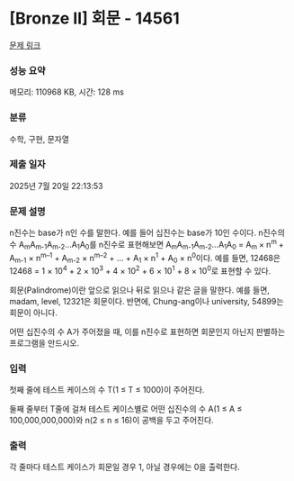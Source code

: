 # [Bronze II] 회문 - 14561 

[문제 링크](https://www.acmicpc.net/problem/14561) 

### 성능 요약

메모리: 110968 KB, 시간: 128 ms

### 분류

수학, 구현, 문자열

### 제출 일자

2025년 7월 20일 22:13:53

### 문제 설명

<p>n진수는 base가 n인 수를 말한다. 예를 들어 십진수는 base가 10인 수이다. n진수의 수 A<sub>m</sub>A<sub>m-1</sub>A<sub>m-2</sub>…A<sub>1</sub>A<sub>0</sub>를 n진수로 표현해보면 A<sub>m</sub>A<sub>m-1</sub>A<sub>m-2</sub>…A<sub>1</sub>A<sub>0</sub> = A<sub>m </sub>× n<sup>m </sup>+ A<sub>m-1</sub> × n<sup>m–1</sup> + A<sub>m-2</sub> × n<sup>m–2</sup> + … + A<sub>1</sub> × n<sup>1</sup> + A<sub>0</sub> × n<sup>0</sup>이다. 예를 들면, 12468은 12468 = 1 × 10<sup>4</sup> + 2 × 10<sup>3</sup> + 4 × 10<sup>2</sup> + 6 × 10<sup>1</sup> + 8 × 10<sup>0</sup>로 표현할 수 있다.</p>

<p>회문(Palindrome)이란 앞으로 읽으나 뒤로 읽으나 같은 글을 말한다. 예를 들면, madam, level, 12321은 회문이다. 반면에, Chung-ang이나 university, 54899는 회문이 아니다.</p>

<p>어떤 십진수의 수 A가 주어졌을 때, 이를 n진수로 표현하면 회문인지 아닌지 판별하는 프로그램을 만드시오.</p>

### 입력 

 <p>첫째 줄에 테스트 케이스의 수 T(1 ≤ T ≤ 1000)이 주어진다.</p>

<p>둘째 줄부터 T줄에 걸쳐 테스트 케이스별로 어떤 십진수의 수 A(1 ≤ A ≤ 100,000,000,000)와 n(2 ≤ n ≤ 16)이 공백을 두고 주어진다.</p>

### 출력 

 <p>각 줄마다 테스트 케이스가 회문일 경우 1, 아닐 경우에는 0을 출력한다.</p>

